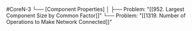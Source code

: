 #CoreN-3
└── [Component Properties]
    │
    ├── Problem: "[[952. Largest Component Size by Common Factor]]"
    └── Problem: "[[1319. Number of Operations to Make Network Connected]]"